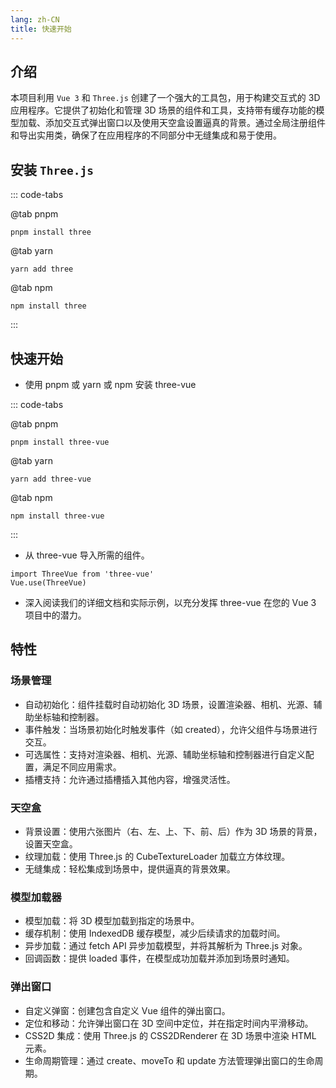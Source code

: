 ```yaml
---
lang: zh-CN
title: 快速开始
---
```


## 介绍

本项目利用 `Vue 3` 和 `Three.js` 创建了一个强大的工具包，用于构建交互式的 3D 应用程序。它提供了初始化和管理 3D 场景的组件和工具，支持带有缓存功能的模型加载、添加交互式弹出窗口以及使用天空盒设置逼真的背景。通过全局注册组件和导出实用类，确保了在应用程序的不同部分中无缝集成和易于使用。

## 安装 `Three.js`

::: code-tabs

@tab pnpm

```bash:no-line-numbers
pnpm install three
```

@tab yarn

```bash:no-line-numbers
yarn add three
```

@tab npm

```bash:no-line-numbers
npm install three
```

:::

## 快速开始

- 使用 pnpm 或 yarn 或 npm 安装 three-vue

::: code-tabs

@tab pnpm

```bash:no-line-numbers
pnpm install three-vue
```

@tab yarn

```bash:no-line-numbers
yarn add three-vue
```

@tab npm

```bash:no-line-numbers
npm install three-vue
```

:::

- 从 three-vue 导入所需的组件。

```js:no-line-numbers
import ThreeVue from 'three-vue'
Vue.use(ThreeVue)
```

- 深入阅读我们的详细文档和实际示例，以充分发挥 three-vue 在您的 Vue 3 项目中的潜力。

## 特性

### 场景管理

- 自动初始化：组件挂载时自动初始化 3D 场景，设置渲染器、相机、光源、辅助坐标轴和控制器。
- 事件触发：当场景初始化时触发事件（如 created），允许父组件与场景进行交互。
- 可选属性：支持对渲染器、相机、光源、辅助坐标轴和控制器进行自定义配置，满足不同应用需求。
- 插槽支持：允许通过插槽插入其他内容，增强灵活性。

### 天空盒

- 背景设置：使用六张图片（右、左、上、下、前、后）作为 3D 场景的背景，设置天空盒。
- 纹理加载：使用 Three.js 的 CubeTextureLoader 加载立方体纹理。
- 无缝集成：轻松集成到场景中，提供逼真的背景效果。

### 模型加载器

- 模型加载：将 3D 模型加载到指定的场景中。
- 缓存机制：使用 IndexedDB 缓存模型，减少后续请求的加载时间。
- 异步加载：通过 fetch API 异步加载模型，并将其解析为 Three.js 对象。
- 回调函数：提供 loaded 事件，在模型成功加载并添加到场景时通知。

### 弹出窗口

- 自定义弹窗：创建包含自定义 Vue 组件的弹出窗口。
- 定位和移动：允许弹出窗口在 3D 空间中定位，并在指定时间内平滑移动。
- CSS2D 集成：使用 Three.js 的 CSS2DRenderer 在 3D 场景中渲染 HTML 元素。
- 生命周期管理：通过 create、moveTo 和 update 方法管理弹出窗口的生命周期。
